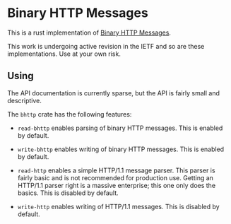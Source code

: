 # Binary HTTP Messages

This is a rust implementation of [Binary HTTP
Messages](https://httpwg.org/http-extensions/draft-ietf-httpbis-binary-message.html).

This work is undergoing active revision in the IETF and so are these
implementations.  Use at your own risk.

## Using

The API documentation is currently sparse, but the API is fairly small and
descriptive.

The `bhttp` crate has the following features:

- `read-bhttp` enables parsing of binary HTTP messages.  This is enabled by
  default.

- `write-bhttp` enables writing of binary HTTP messages.  This is enabled by
  default.

- `read-http` enables a simple HTTP/1.1 message parser.  This parser is fairly
  basic and is not recommended for production use.  Getting an HTTP/1.1 parser
  right is a massive enterprise; this one only does the basics.  This is
  disabled by default.

- `write-http` enables writing of HTTP/1.1 messages.  This is disabled by
  default.
